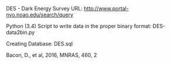DES - Dark Energy Survey URL:
http://www.portal-nvo.noao.edu/search/query

Python (3.4) Script to write data in the proper binary format:
DES-data2bin.py

Creating Database:
DES.sql

Bacon, D., et al, 2016, MNRAS, 460, 2